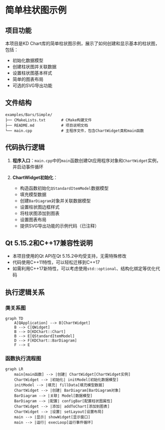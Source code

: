 # 简单柱状图示例

## 项目功能

本项目是KD Chart库的简单柱状图示例，展示了如何创建和显示基本的柱状图，包括：

- 初始化数据模型
- 创建柱状图并关联数据
- 设置柱状图基本样式
- 简单的图表布局
- 可选的SVG导出功能

## 文件结构

```
examples/Bars/Simple/
├── CMakeLists.txt       # CMake构建文件
├── README.md            # 项目说明文档
└── main.cpp             # 主程序文件，包含ChartWidget类和main函数
```

## 代码执行逻辑

1. **程序入口**：`main.cpp`中的`main`函数创建Qt应用程序对象和`ChartWidget`实例，并启动事件循环

2. **ChartWidget初始化**：
   - 构造函数初始化`QStandardItemModel`数据模型
   - 填充模型数据
   - 创建`BarDiagram`对象并关联数据模型
   - 设置柱状图边框样式
   - 将柱状图添加到图表
   - 设置图表布局
   - 提供SVG导出功能的示例代码（已注释）

## Qt 5.15.2和C++17兼容性说明

- 本项目使用的Qt API在Qt 5.15.2中均受支持，无需特殊修改
- 代码使用C++11特性，可以轻松迁移到C++17
- 如需利用C++17新特性，可以考虑使用`std::optional`、结构化绑定等优化代码

## 执行逻辑关系

### 类关系图

```mermaid
graph TD
    A[QApplication] --> B[ChartWidget]
    B --> C[QWidget]
    B --> D[KDChart::Chart]
    B --> E[QStandardItemModel]
    D --> F[KDChart::BarDiagram]
    F --> E
```

### 函数执行流程图

```mermaid
graph LR
    main[main函数] --> |创建| ChartWidget[ChartWidget实例]
    ChartWidget --> |初始化| initModel[初始化数据模型]
    initModel --> |填充| fillData[填充模型数据]
    ChartWidget --> |创建| BarDiagram[BarDiagram对象]
    BarDiagram --> |关联| Model[数据模型]
    BarDiagram --> |配置| configBar[配置柱状图属性]
    ChartWidget --> |添加| addToChart[添加到图表]
    ChartWidget --> |设置| setLayout[设置布局]
    main --> |显示| showWidget[显示窗口]
    main --> |运行| execLoop[运行事件循环]
```